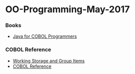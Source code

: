# OO-Programming-May-2017

### Books
- [Java for COBOL Programmers](https://www.amazon.com/Java-COBOL-Programmers-Programming-Byrne/dp/1584505656)

### COBOL Reference
- [Working Storage and Group Items](https://www.ibm.com/support/knowledgecenter/en/SS6SGM_3.1.0/com.ibm.aix.cbl.doc/PGandLR/tasks/tpbeg04b.htm)
- [COBOL Reference](http://www.mainframestechhelp.com/tutorials/cobol/cobol-introduction.htm)
